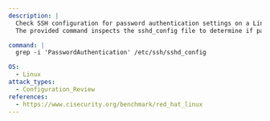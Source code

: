 ```yaml
---
description: |
  Check SSH configuration for password authentication settings on a Linux system.
  The provided command inspects the sshd_config file to determine if password authentication is enabled or disabled, aiding in configuration review and security assessment.

command: |
  grep -i 'PasswordAuthentication' /etc/ssh/sshd_config

OS:
  - Linux
attack_types:
  - Configuration_Review
references:
  - https://www.cisecurity.org/benchmark/red_hat_linux
---
```

